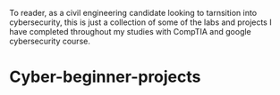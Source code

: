 To reader, 
as a civil engineering candidate looking to tarnsition into cybersecurity, this is just a collection of some of the labs and projects I have completed throughout my studies with CompTIA and google cybersecurity course.
# Cyber-beginner-projects
